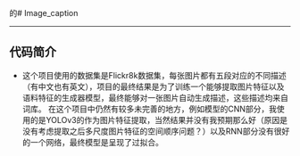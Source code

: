 的# Image_caption
***
## 代码简介
* 这个项目使用的数据集是Flickr8k数据集，每张图片都有五段对应的不同描述（有中文也有英文），项目的最终结果是为了训练一个能够提取图片特征以及语料特征的生成器模型，最终能够对一张图片自动生成描述，这些描述均来自词库。
  在这个项目中仍然有较多未完善的地方，例如模型的CNN部分，我使用的是YOLOv3的作为图片特征提取，当然结果并没有我预期那么好（原因是没有考虑提取之后多尺度图片特征的空间顺序问题？）以及RNN部分没有很好的一个网络，最终模型是呈现了过拟合。
